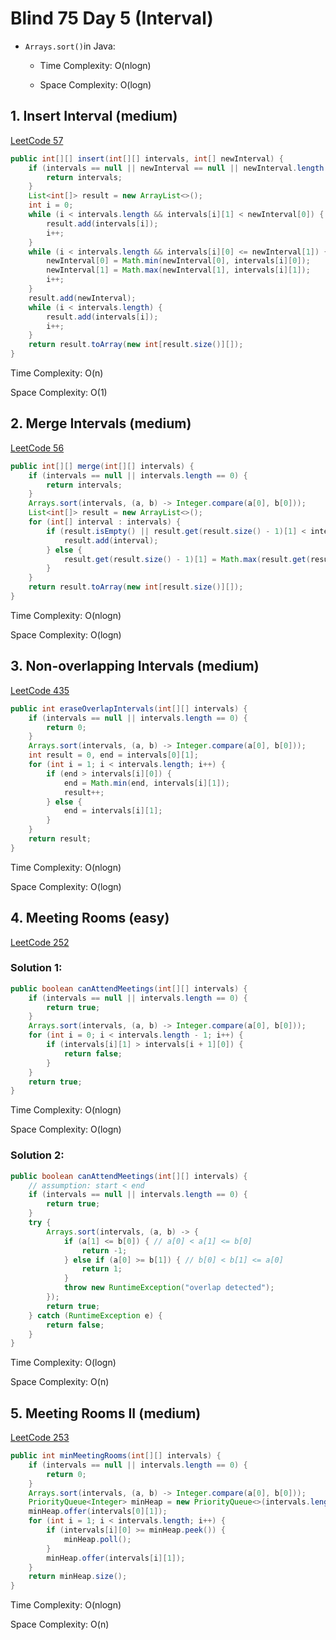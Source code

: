 # Blind 75 Day 5 (Interval)

* `Arrays.sort()`in Java:

    * Time Complexity: O(nlogn)

    * Space Complexity: O(logn)

## 1. Insert Interval (medium)

[LeetCode 57](https://leetcode.com/problems/insert-interval/)

```java
public int[][] insert(int[][] intervals, int[] newInterval) {
    if (intervals == null || newInterval == null || newInterval.length == 0) {
        return intervals;
    }
    List<int[]> result = new ArrayList<>();
    int i = 0;
    while (i < intervals.length && intervals[i][1] < newInterval[0]) {
        result.add(intervals[i]);
        i++;
    }
    while (i < intervals.length && intervals[i][0] <= newInterval[1]) {
        newInterval[0] = Math.min(newInterval[0], intervals[i][0]);
        newInterval[1] = Math.max(newInterval[1], intervals[i][1]);
        i++;
    }
    result.add(newInterval);
    while (i < intervals.length) {
        result.add(intervals[i]);
        i++;
    }
    return result.toArray(new int[result.size()][]);
}
```

Time Complexity: O(n)

Space Complexity: O(1)

## 2. Merge Intervals (medium)

[LeetCode 56](https://leetcode.com/problems/merge-intervals/solution/)

```java
public int[][] merge(int[][] intervals) {
    if (intervals == null || intervals.length == 0) {
        return intervals;
    }
    Arrays.sort(intervals, (a, b) -> Integer.compare(a[0], b[0]));
    List<int[]> result = new ArrayList<>();
    for (int[] interval : intervals) {
        if (result.isEmpty() || result.get(result.size() - 1)[1] < interval[0]) {
            result.add(interval);
        } else {
            result.get(result.size() - 1)[1] = Math.max(result.get(result.size() - 1)[1], interval[1]);
        }
    }
    return result.toArray(new int[result.size()][]);
}
```

Time Complexity: O(nlogn)

Space Complexity: O(logn)

## 3. Non-overlapping Intervals (medium)

[LeetCode 435](https://leetcode.com/problems/non-overlapping-intervals/)

```java
public int eraseOverlapIntervals(int[][] intervals) {
    if (intervals == null || intervals.length == 0) {
        return 0;
    }
    Arrays.sort(intervals, (a, b) -> Integer.compare(a[0], b[0]));
    int result = 0, end = intervals[0][1];
    for (int i = 1; i < intervals.length; i++) {
        if (end > intervals[i][0]) {
            end = Math.min(end, intervals[i][1]);
            result++;
        } else {
            end = intervals[i][1];
        }
    }
    return result;
}
```

Time Complexity: O(nlogn)

Space Complexity: O(logn)

## 4. Meeting Rooms (easy)

[LeetCode 252](https://leetcode.com/problems/meeting-rooms/)

### Solution 1:

```java
public boolean canAttendMeetings(int[][] intervals) {
    if (intervals == null || intervals.length == 0) {
        return true;
    }
    Arrays.sort(intervals, (a, b) -> Integer.compare(a[0], b[0]));
    for (int i = 0; i < intervals.length - 1; i++) {
        if (intervals[i][1] > intervals[i + 1][0]) {
            return false;
        }
    }
    return true;
}
```

Time Complexity: O(nlogn)

Space Complexity: O(logn)

### Solution 2:

```java
public boolean canAttendMeetings(int[][] intervals) {
    // assumption: start < end
    if (intervals == null || intervals.length == 0) {
        return true;
    }
    try {
        Arrays.sort(intervals, (a, b) -> {
            if (a[1] <= b[0]) { // a[0] < a[1] <= b[0]
                return -1;
            } else if (a[0] >= b[1]) { // b[0] < b[1] <= a[0]
                return 1;
            }
            throw new RuntimeException("overlap detected");
        });
        return true;
    } catch (RuntimeException e) {
        return false;
    }
}
```

Time Complexity: O(logn)

Space Complexity: O(n)

## 5. Meeting Rooms II (medium)

[LeetCode 253](https://leetcode.com/problems/meeting-rooms-ii/)

```java
public int minMeetingRooms(int[][] intervals) {
    if (intervals == null || intervals.length == 0) {
        return 0;
    }
    Arrays.sort(intervals, (a, b) -> Integer.compare(a[0], b[0]));
    PriorityQueue<Integer> minHeap = new PriorityQueue<>(intervals.length);
    minHeap.offer(intervals[0][1]);
    for (int i = 1; i < intervals.length; i++) {
        if (intervals[i][0] >= minHeap.peek()) {
            minHeap.poll();
        }
        minHeap.offer(intervals[i][1]);
    }
    return minHeap.size();
}
```

Time Complexity: O(nlogn)

Space Complexity: O(n)